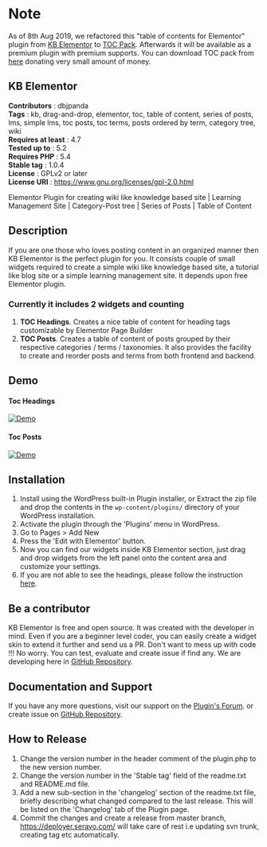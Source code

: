 # Note
As of 8th Aug 2019, we refactored this "table of contents for Elementor" plugin from [KB Elementor](https://en-gb.wordpress.org/plugins/kb-elementor) to [TOC Pack](https://dbjpanda.me/apps/tocpack). Afterwards it will be available as a premium plugin with premium supports. You can download TOC pack from [here](https://dbjpanda.me/apps/tocpack) donating very small amount of money.










## KB Elementor

**Contributors** : dbjpanda  
**Tags** : kb, drag-and-drop, elementor, toc, table of content, series of posts, lms, simple lms, toc posts, toc terms, posts ordered by term, category tree, wiki  
**Requires at least** : 4.7  
**Tested up to** : 5.2  
**Requires PHP** : 5.4  
**Stable tag** : 1.0.4  
**License** : GPLv2 or later  
**License URI** : https://www.gnu.org/licenses/gpl-2.0.html

Elementor Plugin for creating wiki like knowledge based site |  Learning Management Site  | Category-Post tree | Series of Posts | Table of Content

## Description

If you are one those who loves posting content in an organized manner then KB Elementor is the perfect plugin for you. It consists couple of small widgets required to create a simple wiki like knowledge based site, a tutorial like blog site or a simple learning management site. It depends upon free Elementor plugin.

### Currently it includes 2 widgets and counting

1. **TOC Headings**. Creates a nice table of content for heading tags customizable by Elementor Page Builder
1. **TOC Posts**. Creates a table of content of posts grouped by their respective categories / terms / taxonomies. It also provides the facility to create and reorder posts and terms from both frontend and backend.

## Demo

#### Toc Headings

[![Demo](https://j.gifs.com/6XmN07.gif)](https://www.youtube.com/watch?v=B8SpkyEaAU4)

#### Toc Posts
[![Demo](https://j.gifs.com/NLEgBD.gif)](https://youtu.be/USbBnYkPLKg)

## Installation

1. Install using the WordPress built-in Plugin installer, or Extract the zip file and drop the contents in the `wp-content/plugins/` directory of your WordPress installation.
1. Activate the plugin through the 'Plugins' menu in WordPress.
1. Go to Pages > Add New
1. Press the 'Edit with Elementor' button.
1. Now you can find our widgets inside KB Elementor section, just drag and drop widgets from the left panel onto the content area and customize your settings.
1. If you are not able to see the headings, please follow the instruction [here](https://github.com/dbjpanda/kb-elementor/issues/15).

## Be a contributor

KB Elementor is free and open source. It was created with the developer in mind. Even if you are a beginner level coder, you can easily create a widget skin to extend it further and send us a PR.
Don't want to mess up with code !!! No worry. You can test, evaluate and create issue if find any. We are developing here in [GitHub Repository](https://github.com/dbjpanda/kb-elementor).

## Documentation and Support
If you have any more questions, visit our support on the [Plugin's Forum](https://wordpress.org/support/plugin/kb-elementor). or create issue on [GitHub Repository](https://github.com/dbjpanda/kb-elementor).

## How to Release
1. Change the version number in the header comment of the plugin.php to the new version number.
1. Change the version number in the 'Stable tag' field of the readme.txt and README.md file.
1. Add a new sub-section in the 'changelog' section of the readme.txt file, briefly describing what changed compared to the last release. This will be listed on the 'Changelog' tab of the Plugin page.
1. Commit the changes and create a release from master branch, https://deployer.seravo.com/ will take care of rest i.e updating svn trunk, creating tag etc automatically. 
